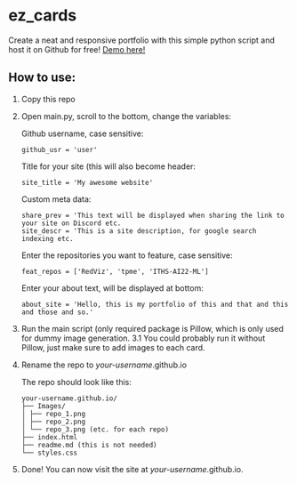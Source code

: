 # ez_cards

Create a neat and responsive portfolio with this simple python script and host it on Github for free! <a href="https://wlinds.github.io">Demo here!</a>

## How to use:

1. Copy this repo
2. Open main.py, scroll to the bottom, change the variables:

    Github username, case sensitive:
    ```
    github_usr = 'user'
    ```
    Title for your site (this will also become header:
    ```
    site_title = 'My awesome website'
    ```
    Custom meta data:
    ```
    share_prev = 'This text will be displayed when sharing the link to your site on Discord etc.
    site_descr = 'This is a site description, for google search indexing etc.
    ```
    Enter the repositories you want to feature, case sensitive:
    ```
    feat_repos = ['RedViz', 'tpme', 'ITHS-AI22-ML']
    ```
    Enter your about text, will be displayed at bottom:
    ```
    about_site = 'Hello, this is my portfolio of this and that and this and those and so.'
    ```

3. Run the main script (only required package is Pillow, which is only used for dummy image generation.
3.1 You could probably run it without Pillow, just make sure to add images to each card.
4. Rename the repo to *your-username*.github.io

    The repo should look like this:
    ```
    your-username.github.io/
    ├── Images/
    │ ├── repo_1.png
    │ ├── repo_2.png
    │ └── repo_3.png (etc. for each repo)
    ├── index.html
    ├── readme.md (this is not needed)
    └── styles.css
    ```
    
5. Done! You can now visit the site at *your-username*.github.io.
